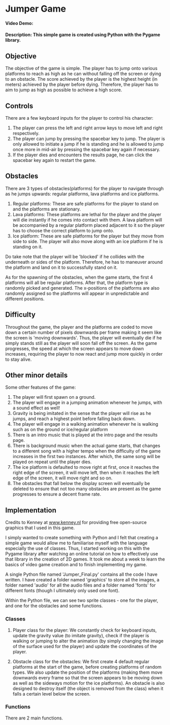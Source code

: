 # Jumper Game
#### Video Demo:  <URL HERE>
#### Description: This simple game is created using Python with the Pygame library.

## Objective
The objective of the game is simple. The player has to jump onto various platforms to reach as high as he can without falling off the screen or dying to an obstacle. The score achieved by the player is the highest height (in meters) achieved by the player before dying. Therefore, the player has to aim to jump as high as possible to achieve a high score.

## Controls
There are a few keyboard inputs for the player to control his character:
1. The player can press the left and right arrow keys to move left and right respectively.
2. The player can jump by pressing the spacebar key to jump. The player is only allowed to initiate a jump if he is standing and he is allowed to jump once more in mid-air by pressing the spacebar key again if necessary.
3. If the player dies and encounters the results page, he can click the spacebar key again to restart the game.

## Obstacles
There are 3 types of obstacles(platforms) for the player to navigate through as he jumps upwards: regular platforms, lava platforms and ice platforms.

1. Regular platforms: These are safe platforms for the player to stand on and the platforms are stationary.
2. Lava platforms: These platforms are lethal for the player and the player will die instantly if he comes into contact with them. A lava platform will be accompanied by a regular platform placed adjacent to it so the player has to choose the correct platform to jump onto.
3. Ice platform: These are safe platforms for the player but they move from side to side. The player will also move along with an ice platform if he is standing on it.

Do take note that the player will be 'blocked' if he collides with the underneath or sides of the platform. Therefore, he has to maneuver around the platform and land on it to successfully stand on it.

As for the spawning of the obstacles, when the game starts, the first 4 platforms will all be regular platforms. After that, the platform type is randomly picked and generated. The x-positions of the platforms are also randomly assigned so the platforms will appear in unpredictable and different positions.

## Difficulty
Throughout the game, the player and the platforms are coded to move down a certain number of pixels downwards per frame making it seem like the screen is 'moving downwards'. Thus, the player will eventually die if he simply stands still as the player will soon fall off the screen. As the game progresses, the speed at which the screen appears to move down increases, requiring the player to now react and jump more quickly in order to stay alive. 

## Other minor details 
Some other features of the game:
1. The player will first spawn on a ground.
2. The player will engage in a jumping animation whenever he jumps, with a sound effect as well!
3. Gravity is being imitated in the sense that the player will rise as he jumps, and reach a highest point before falling back down.
4. The player will engage in a walking animation whenever he is walking such as on the ground or ice/regular platform
5. There is an intro music that is played at the intro page and the results page.
6. There is background music when the actual game starts, that changes to a different song with a higher tempo when the difficulty of the game increases in the first two instances. After which, the same song will be played on repeat until the player dies.
7. The ice platform is defaulted to move right at first, once it reaches the right edge of the screen, it will move left, then when it reaches the left edge of the screen, it will move right and so on.
8. The obstacles that fall below the display screen will eventually be deleted to ensure that not too many obstacles are present as the game progresses to ensure a decent frame rate.

## Implementation
Credits to Kenney at www.kenney.nl for providing free open-source graphics that I used in this game.

I simply wanted to create something with Python and I felt that creating a simple game would allow me to familiarise myself with the language especially the use of classes. Thus, I started working on this with the Pygame library after watching an online tutorial on how to effectively use that library in the creation of 2D games. It took me about a week to learn the basics of video game creation and to finish implementing my game.

A single Python file named 'Jumper_Final.py' contains all the code I have written. I have created a folder named 'graphics' to store all the images, a folder named 'audio' for all the audio files and a folder named 'fonts' for different fonts (though I ultimately only used one font).

Within the Python file, we can see two sprite classes - one for the player, and one for the obstacles and some functions.

### Classes
1. Player class for the player: We constantly check for keyboard inputs, update the gravity value (to imitate gravity), check if the player is walking or jumping to alter the animation (by simply changing the image of the surface used for the player) and update the coordinates of the player.

2. Obstacle class for the obstacles: We first create 4 default regular platforms at the start of the game, before creating platforms of random types. We also update the position of the platforms (making them move downwards every frame so that the screen appears to be moving down as well as the sideways motion for the ice platforms). An obstacle is also designed to destroy itself (the object is removed from the class) when it falls a certain level below the screen.

### Functions
There are 2 main functions.









